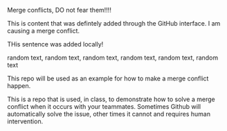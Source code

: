 Merge conflicts, DO not fear them!!!!

This is content that was defintely added through the GitHub interface. I am causing a merge conflict.

THis sentence was added locally!

random text, random text, random text, random text, random text, random text

This repo will be used as an example for how to make a merge conflict happen. 

This is a repo that is used, in class, to demonstrate how to solve a merge conflict when it occurs with your teammates. Sometimes Github will automatically solve the issue, other times it cannot and requires human intervention.
